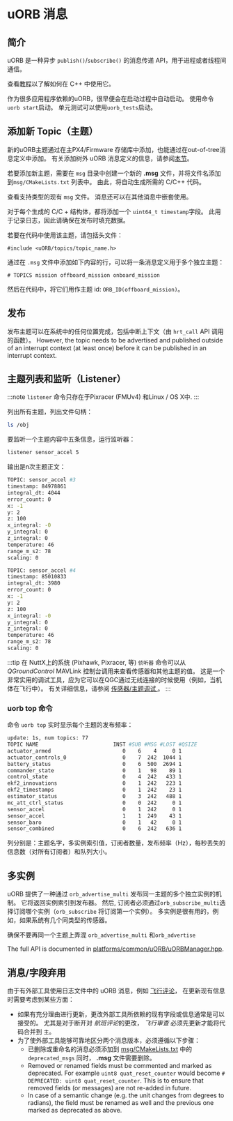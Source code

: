 # uORB 消息

## 简介

uORB 是一种异步 `publish()`/`subscribe()` 的消息传递 API，用于进程或者线程间通信。

查看[教程](../modules/hello_sky.md)以了解如何在 C++ 中使用它。

作为很多应用程序依赖的uORB，很早便会在启动过程中自动启动。 使用命令 `uorb start`启动。 单元测试可以使用`uorb_tests`启动。

## 添加新 Topic（主题）

新的uORB主题通过在主PX4/Firmware 存储库中添加，也能通过在out-of-tree消息定义中添加。 有关添加树外 uORB 消息定义的信息，请参阅[本节](../advanced/out_of_tree_modules.md#out-of-tree-uorb-message-definitions)。

若要添加新主题，需要在 `msg` 目录中创建一个新的 **.msg** 文件，并将文件名添加到`msg/CMakeLists.txt` 列表中。 由此，将自动生成所需的 C/C++ 代码。

查看支持类型的现有 `msg` 文件。 消息还可以在其他消息中嵌套使用。

对于每个生成的 C/C + 结构体，都将添加一个 `uint64_t timestamp`字段。 此用于记录日志，因此请确保在发布时填充数据。

若要在代码中使用该主题，请包括头文件：

```
#include <uORB/topics/topic_name.h>
```

通过在 `.msg` 文件中添加如下内容的行，可以将一条消息定义用于多个独立主题：

```
# TOPICS mission offboard_mission onboard_mission
```

然后在代码中，将它们用作主题 id: `ORB_ID(offboard_mission)`。


## 发布

发布主题可以在系统中的任何位置完成，包括中断上下文（由 `hrt_call` API 调用的函数）。 However, the topic needs to be advertised and published outside of an interrupt context (at least once) before it can be published in an interrupt context.

## 主题列表和监听（Listener）

:::note
`listener` 命令只存在于Pixracer (FMUv4) 和Linux / OS X中.
:::

列出所有主题，列出文件句柄：

```sh
ls /obj
```

要监听一个主题内容中五条信息，运行监听器：

```sh
listener sensor_accel 5
```

输出是n次主题正文：

```sh
TOPIC: sensor_accel #3
timestamp: 84978861
integral_dt: 4044
error_count: 0
x: -1
y: 2
z: 100
x_integral: -0
y_integral: 0
z_integral: 0
temperature: 46
range_m_s2: 78
scaling: 0

TOPIC: sensor_accel #4
timestamp: 85010833
integral_dt: 3980
error_count: 0
x: -1
y: 2
z: 100
x_integral: -0
y_integral: 0
z_integral: 0
temperature: 46
range_m_s2: 78
scaling: 0
```

:::tip
在 NuttX上的系统 (Pixhawk, Pixracer, 等) `侦听器` 命令可以从 *QGroundControl* MAVLink 控制台调用来查看传感器和其他主题的值。 这是一个非常实用的调试工具，应为它可以在QGC通过无线连接的时候使用（例如，当机体在飞行中）。 有关详细信息，请参阅 [传感器/主题调试 ](../debug/sensor_uorb_topic_debugging.md)。
:::

### uorb top 命令

命令 `uorb top` 实时显示每个主题的发布频率：

```sh
update: 1s, num topics: 77
TOPIC NAME                        INST #SUB #MSG #LOST #QSIZE
actuator_armed                       0    6    4     0 1
actuator_controls_0                  0    7  242  1044 1
battery_status                       0    6  500  2694 1
commander_state                      0    1   98    89 1
control_state                        0    4  242   433 1
ekf2_innovations                     0    1  242   223 1
ekf2_timestamps                      0    1  242    23 1
estimator_status                     0    3  242   488 1
mc_att_ctrl_status                   0    0  242     0 1
sensor_accel                         0    1  242     0 1
sensor_accel                         1    1  249    43 1
sensor_baro                          0    1   42     0 1
sensor_combined                      0    6  242   636 1
```
列分别是：主题名字，多实例索引值，订阅者数量，发布频率（Hz），每秒丢失的信息数（对所有订阅者）和队列大小。


## 多实例

uORB 提供了一种通过 `orb_advertise_multi` 发布同一主题的多个独立实例的机制。 它将返回实例索引到发布器。 然后, 订阅者必须通过`orb_subscribe_multi`选择订阅哪个实例（`orb_subscribe` 将订阅第一个实例）。 多实例是很有用的，例如，如果系统有几个同类型的传感器。

确保不要再同一个主题上弄混 `orb_advertise_multi` 和`orb_advertise`

The full API is documented in [platforms/common/uORB/uORBManager.hpp](https://github.com/PX4/PX4-Autopilot/blob/release/1.14/platforms/common/uORB/uORBManager.hpp).

<a id="deprecation"></a>

## 消息/字段弃用
由于有外部工具使用日志文件中的 uORB 消息，例如 [飞行评论](https://github.com/PX4/flight_review)， 在更新现有信息时需要考虑到某些方面：

- 如果有充分理由进行更新，更改外部工具所依赖的现有字段或信息通常是可以接受的。 尤其是对于断开对 *航班评论*的更改， *飞行审查* 必须先更新才能将代码合并到 `主`。
- 为了使外部工具能够可靠地区分两个消息版本，必须遵循以下步骤：
  - 已删除或重命名的消息必须添加到 [msg/CMakeLists.txt](https://github.com/PX4/PX4-Autopilot/blob/c5a6a60903455c3600f47e3c45ecaa48614559c8/msg/CMakeLists.txt#L189) 中的 `deprecated_msgs`  同时， **.msg** 文件需要删除。
  - Removed or renamed fields must be commented and marked as deprecated. For example `uint8 quat_reset_counter` would become `# DEPRECATED: uint8 quat_reset_counter`. This is to ensure that removed fields (or messages) are not re-added in future.
  - In case of a semantic change (e.g. the unit changes from degrees to radians), the field must be renamed as well and the previous one marked as deprecated as above.

